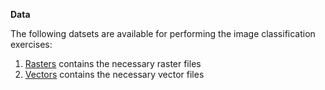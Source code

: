 **Data**

The following datsets are available for performing the image classification exercises:
1. [Rasters]([https://kuleuven-my.sharepoint.com/:f:/g/personal/naomi_thiru_kuleuven_be/EsVihBM6UwpBiLq1TJ0tnV8BTGHjk8Dbkx9GdssRS4lJZA?e=PBjwXU](https://kuleuven-my.sharepoint.com/:f:/g/personal/naomi_thiru_kuleuven_be/EsVihBM6UwpBiLq1TJ0tnV8BTGHjk8Dbkx9GdssRS4lJZA?e=HjIFKY)) contains the necessary raster files
2. [Vectors]([https://kuleuven-my.sharepoint.com/:f:/g/personal/naomi_thiru_kuleuven_be/EqP4hx-d3KVHta5WVp46vdoBQc7HpZyLZtMDpPO4J0Z4gQ?e=A0P4H8](https://kuleuven-my.sharepoint.com/:f:/g/personal/naomi_thiru_kuleuven_be/EqP4hx-d3KVHta5WVp46vdoBQc7HpZyLZtMDpPO4J0Z4gQ?e=RauR9z)) contains the necessary vector files
